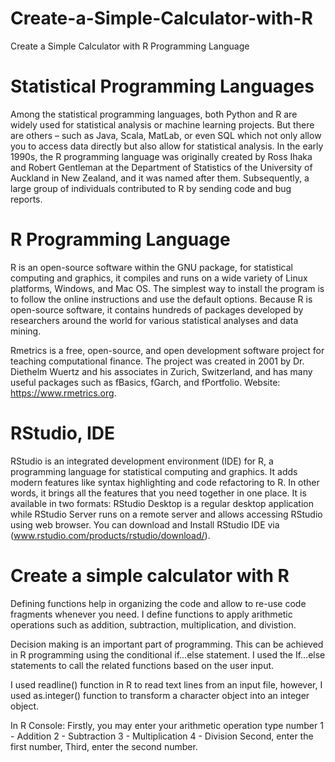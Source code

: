 # Create-a-Simple-Calculator-with-R
Create a Simple Calculator with R Programming Language

# Statistical Programming Languages
Among the statistical programming languages, both Python and R are widely used for statistical analysis or machine learning projects.
But there are others – such as Java, Scala, MatLab, or even SQL which not only allow you to access data directly but also allow for statistical analysis.
In the early 1990s, the R programming language was originally created by Ross Ihaka and Robert Gentleman at the Department of Statistics of the University 
of Auckland in New Zealand, and it was named after them. Subsequently, a large group of individuals contributed to R by sending code and bug reports.

# R Programming Language
R is an open-source software within the GNU package, for statistical computing and graphics, it compiles and runs on a wide variety of Linux platforms,
Windows, and Mac OS. The simplest way to install the program is to follow the online instructions and use the default options. 
Because R is open-source software, it contains hundreds of packages developed by researchers around the world for various statistical analyses and data mining.

Rmetrics is a free, open-source, and open development software project for teaching computational finance. 
The project was created in 2001 by Dr. Diethelm Wuertz and his associates in Zurich, Switzerland, and has many useful packages such as fBasics, fGarch,
and fPortfolio. Website: https://www.rmetrics.org.

# RStudio, IDE
RStudio is an integrated development environment (IDE) for R, a programming language for statistical computing and graphics.
It adds modern features like syntax highlighting and code refactoring to R. In other words, it brings all the features that you need together in one place.
It is available in two formats: RStudio Desktop is a regular desktop application while RStudio Server runs on a remote server and allows accessing RStudio
using web browser. You can download and Install RStudio IDE via (www.rstudio.com/products/rstudio/download/).

# Create a simple calculator with R

Defining functions help in organizing the code and allow to re-use code fragments whenever you need. I define functions to apply arithmetic operations 
such as addition, subtraction, multiplication, and divistion.

Decision making is an important part of programming. This can be achieved in R programming using the conditional if...else statement.
I used the If...else statements to call the related functions based on the user input.

I used readline() function in R to read text lines from an input file, however, I used as.integer() function to transform a character object into an integer object.

In R Console:
Firstly, you may enter your arithmetic operation type number 
1 - Addition
2 - Subtraction
3 - Multiplication
4 - Division
Second, enter the first number,
Third, enter the second number.
